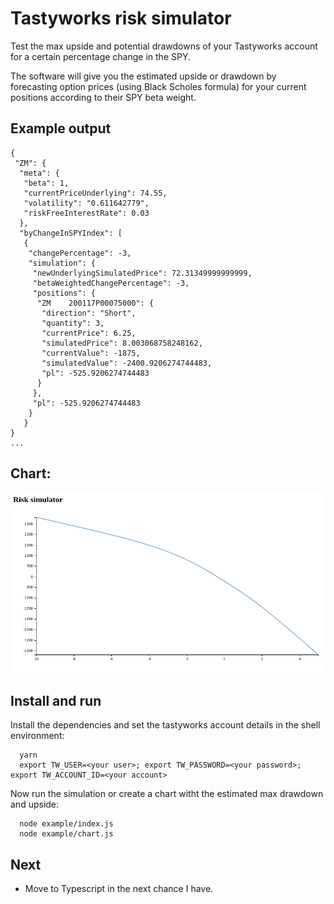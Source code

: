 # Tastyworks risk simulator

Test the max upside and potential drawdowns of your Tastyworks account for a certain percentage change in the SPY.

The software will give you the estimated upside or drawdown by forecasting option prices (using Black Scholes formula) for your current positions according to their SPY beta weight.

## Example output

```
{
 "ZM": {
  "meta": {
   "beta": 1,
   "currentPriceUnderlying": 74.55,
   "volatility": "0.611642779",
   "riskFreeInterestRate": 0.03
  },
  "byChangeInSPYIndex": [
   {
    "changePercentage": -3,
    "simulation": {
     "newUnderlyingSimulatedPrice": 72.31349999999999,
     "betaWeightedChangePercentage": -3,
     "positions": {
      "ZM    200117P00075000": {
       "direction": "Short",
       "quantity": 3,
       "currentPrice": 6.25,
       "simulatedPrice": 8.003068758248162,
       "currentValue": -1875,
       "simulatedValue": -2400.9206274744483,
       "pl": -525.9206274744483
      }
     },
     "pl": -525.9206274744483
    }
   }
}
...
```

## Chart:

![Risk simulator](./example/simulation.png)

## Install and run

Install the dependencies and set the tastyworks account details in the shell environment:

```
  yarn
  export TW_USER=<your user>; export TW_PASSWORD=<your password>; export TW_ACCOUNT_ID=<your account>
```

Now run the simulation or create a chart witht the estimated max drawdown and upside:

```
  node example/index.js
  node example/chart.js
```

## Next

- Move to Typescript in the next chance I have.